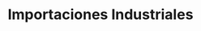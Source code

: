 ---
title: "Importaciones Industriales"
url: /escuintla/importaciones-industriales/
shop: mayorista
---